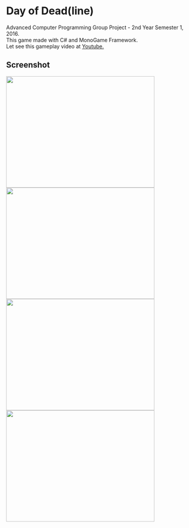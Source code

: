 # Day of Dead(line) 

Advanced Computer Programming Group Project - 2nd Year Semester 1, 2016. </br>
This game made with C# and MonoGame Framework. </br>
Let see this gameplay video at [Youtube.](https://www.youtube.com/watch?v=gBdpLvnbzWE) </br>

## Screenshot

<img src="https://github.com/arsura/day-of-deadline-monogame/blob/master/BoxNuZombie/Content/MainMenu.png" width="400" height="300"> <img src="https://github.com/arsura/day-of-deadline-monogame/blob/master/BoxNuZombie/Content/StageOne.png" width="400" height="300"> <img src="https://github.com/arsura/day-of-deadline-monogame/blob/master/BoxNuZombie/Content/StageTwo.png" width="400" height="300"> <img src="https://github.com/arsura/day-of-deadline-monogame/blob/master/BoxNuZombie/Content/StageThree.png" width="400" height="300">
